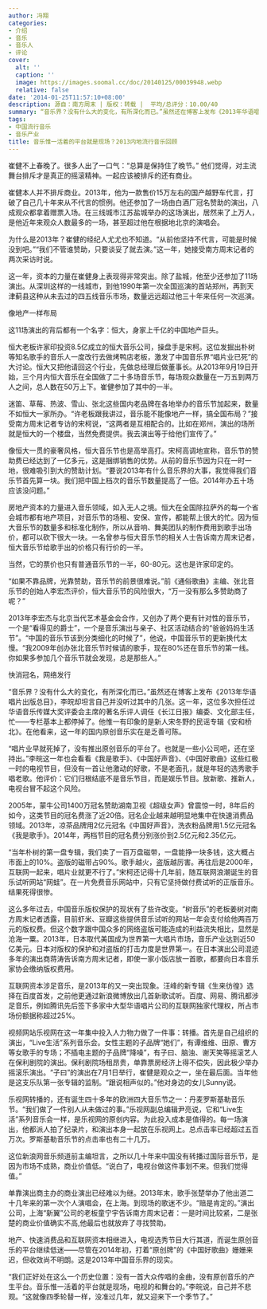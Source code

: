 ```yaml
---
author: 冯翔
categories:
- 介绍
- 音乐
- 音乐人
- 评论
cover:
  alt: ''
  caption: ''
  image: https://images.soomal.cc/doc/20140125/00039948.webp
  relative: false
date: '2014-01-25T11:57:10+08:00'
description: 源自：南方周末 | 版权：转载 |  平均/总评分：10.00/40
summary: “音乐界？没有什么大的变化，有所深化而已。”虽然还在博客上发布《2013年华语唱片出版总目》，李皖却坦言自己并没听过其中的几张。这一年，这位多次担任过华语音乐传媒大奖评委会主席的著名乐评人调任《长江日报》编委、文化部主任，忙――专栏基本上都停掉了。他惟一有印象的是新人宋冬野的民谣专辑《安和桥北》……
tags:
- 中国流行音乐
- 音乐产业
title: 音乐惟一活着的平台就是现场？2013内地流行音乐回顾
---
```


崔健不上春晚了。很多人出了一口气：“总算是保持住了晚节。” 他们觉得，对主流舞台排斥才是真正的摇滚精神。一起应该被排斥的还有商业。

崔健本人并不排斥商业。2013年，他为一款售价15万左右的国产越野车代言，打破了自己几十年来从不代言的惯例。他还参加了一场由白酒厂冠名赞助的演出，八成观众都拿着赠票入场。在三线城市江苏盐城举办的这场演出，居然来了上万人，是他近年来观众人数最多的一场，甚至超过他在根据地北京的演唱会。

为什么是2013年？崔健的经纪人尤尤也不知道。“从前他坚持不代言，可能是时候没到吧。”“我们不管谁赞助，只要谈妥了就去演。”这一年，她接受南方周末记者的两次采访时说。

这一年，资本的力量在崔健身上表现得非常突出。除了盐城，他至少还参加了11场演出。从深圳这样的一线城市，到他1990年第一次全国巡演的首站郑州，再到天津蓟县这种从未去过的四五线音乐市场，数量远远超过他三十年来任何一次巡演。

像地产一样布局

这11场演出的背后都有一个名字：恒大，身家上千亿的中国地产巨头。

恒大老板许家印投资8.5亿成立的恒大音乐公司，操盘手是宋柯。这位发掘出朴树等知名歌手的音乐人一度改行去做烤鸭店老板，激发了中国音乐界“唱片业已死”的大讨论。恒大又把他请回这个行业，先做总经理后做董事长。从2013年9月19日开始，三个月内恒大音乐在全国做了二十多场音乐节，每场观众数量在一万五到两万人之间，总人数在50万上下。崔健参加了其中的一半。

迷笛、草莓、热波、雪山、张北这些国内老品牌在各地举办的音乐节加起来，数量不如恒大一家所办。“许老板跟我讲过，音乐能不能像地产一样，搞全国布局？”接受南方周末记者专访的宋柯说，“这两者是互相配合的。比如在郑州，演出的场所就是恒大的一个楼盘，当然免费提供。我去演出等于给他们宣传了。”

像恒大一贯的豪奢风格，恒大音乐节也是高举高打。宋柯高调地宣称，音乐节的赞助费已经达到了一亿多元，这是捆绑销售的优势。从前的音乐节因为只在一时一地，很难吸引到大的赞助计划。“要说2013年有什么音乐界的大事，我觉得我们音乐节首先算一块。我们把中国上档次的音乐节数量提高了一倍。2014年办五十场应该没问题。”

房地产资本的力量进入音乐领域，如入无人之境。恒大在全国除拉萨外的每一个省会城市都有地产项目，对音乐节的场租、安保、宣传，都能帮上很大的忙。因为恒大音乐节的数量多和标准化制作，所以从音响、舞美团队的制作费用到歌手出场价，都可以砍下很大一块。一名曾参与恒大音乐节的相关人士告诉南方周末记者，恒大音乐节给歌手出的价格只有行价的一半。

当然，它的票价也只有普通音乐节的一半，60-80元。这也是许家印定的。

“如果不靠品牌，光靠赞助，音乐节的前景很难说。”前《通俗歌曲》主编、张北音乐节的创始人李宏杰评价，恒大音乐节的风险很大，“万一没有那么多赞助商了呢？”

2013年李宏杰与北京当代艺术基金会合作，又创办了两个更有针对性的音乐节，一个是“看得见的爵士”，一个是音乐演出与亲子、社区活动结合的“爸爸妈妈生活节”。“中国的音乐节该到分类细化的时候了”，他说，中国音乐节的更新换代太慢。“我2009年创办张北音乐节时候请的歌手，现在80%还在音乐节的第一线。你如果多参加几个音乐节就会发现，总是那些人。”

快消冠名，网络发行

“音乐界？没有什么大的变化，有所深化而已。”虽然还在博客上发布《2013年华语唱片出版总目》，李皖却坦言自己并没听过其中的几张。这一年，这位多次担任过华语音乐传媒大奖评委会主席的著名乐评人调任《长江日报》编委、文化部主任，忙――专栏基本上都停掉了。他惟一有印象的是新人宋冬野的民谣专辑《安和桥北》。在他看来，这一年的国内原创音乐实在是乏善可陈。

“唱片业早就死掉了，没有推出原创音乐的平台了。也就是一些小公司吧，还在坚持出。”李皖这一年也会看看《我是歌手》、《中国好声音》、《中国好歌曲》这些红极一时的电视节目，但没有一首让他激动的好歌，不是老面孔，就是年轻的选秀歌手唱老歌。他评价：它们归根结底不是音乐节目，而是娱乐节目。放新歌、推新人，电视台冒不起这个风险。

2005年，蒙牛公司1400万冠名赞助湖南卫视《超级女声》曾震惊一时，8年后的如今，这类节目的冠名费涨了近20倍。冠名企业越来越明显地集中在快速消费品领域。2013年，凉茶品牌用2亿元冠名《中国好声音》，洗衣粉品牌用1.5亿元冠名《我是歌手》。2014年，两档节目的冠名费分别涨价到2.5亿元和2.35亿元。

“当年朴树的第一盘专辑，我们卖了一百万盘磁带，一盘能挣一块多钱，这大概占市面上的10%。盗版的磁带占90%。歌手越火，盗版越厉害。再往后是2000年，互联网一起来，唱片业就更不行了。”宋柯还记得十几年前，随互联网浪潮诞生的音乐试听网站“网蛙”。在一片免费音乐网站中，只有它坚持做付费试听的正版音乐。结果死得很惨。

这么多年过去，中国音乐版权保护的现状有了些许改变。“树音乐”的老板姜树对南方周末记者透露，目前虾米、豆瓣这些提供音乐试听的网站一年会支付给他两百万元的版权费。但这个数字跟中国众多的网络盗版可能造成的利益流失相比，显然是沧海一粟。2013年，日本取代美国成为世界第一大唱片市场，音乐产业达到近50亿美元。日本对版权的保护和对盗版的打击力度是世界第一。在日本演出公司混迹多年的演出商蒋涛告诉南方周末记者，即使一家小饭店放一首歌，都要向日本音乐家协会缴纳版权费用。

互联网资本涉足音乐，是2013年的又一突出现象。汪峰的新专辑《生来彷徨》选择在百度首发，之前他更通过新浪微博放出几首新歌试听。百度、网易、腾讯都涉足音乐，例如腾讯先后签下多家中大型华语唱片公司的互联网独家代理权，所占市场份额据称超过25%。

视频网站乐视网在这一年集中投入人力物力做了一件事：转播。首先是自己组织的演出，“Live生活”系列音乐会。女性主题的子品牌“她们”，有谭维维、田原、曹方等女歌手的专场；不插电主题的子品牌“降噪”，有子曰、脑浊、谢天笑等摇滚艺人在保利剧院的演出。保利剧院场租昂贵，单靠票房经济上得不偿失，因此极少举办摇滚乐演出。“子曰”的演出在7月1日举行，崔健是观众之一，坐在最后面。当年他是这支乐队第一张专辑的监制。“跟说相声似的。”他对身边的女儿Sunny说。

乐视网转播的，还有诞生四十多年的欧洲四大音乐节之一：丹麦罗斯基勒音乐节。“我们做了一件别人从未做过的事。”乐视网副总编辑尹亮说，它和“Live生活”系列音乐会一样，是乐视网的原创内容。为此投入成本是值得的。每一场演出，他都派人拍了纪录片，和演出本身一起放在乐视网上。总点击率已经超过五百万次。罗斯基勒音乐节的点击率也有二十几万。

这位新浪网音乐频道前主编坦言，之所以几十年来中国没有转播过国际音乐节，是因为市场不成熟，商业价值低。“说白了，电视台做这件事划不来。但我们觉得值。”

单靠演出商主办的商业演出已经难以为继。2013年末，歌手张楚举办了他出道二十几年来的第一次个人演唱会，在上海。到现场的歌迷不少。“赔是肯定的。”演出公司，上海“新翼”公司的老板童宁宇告诉南方周末记者：一是时间比较紧，二是张楚的商业价值确实不高,他最后也就放弃了寻找赞助。

地产、快速消费品和互联网资本相继进入，电视选秀节目大行其道，而诞生原创音乐的平台继续低迷――尽管在2014年初，打着“原创牌”的《中国好歌曲》姗姗来迟，但收效尚不明朗。这是2013年中国音乐界的现实。

“我们正好处在这么一个历史位置：没有一首大众传唱的金曲，没有原创音乐的产生平台。音乐惟一活着的平台就是现场，电视的和舞台的。”李皖说，自己并不悲观。“这就像四季轮替一样，没准过几年，就又迎来下一个季节了。”